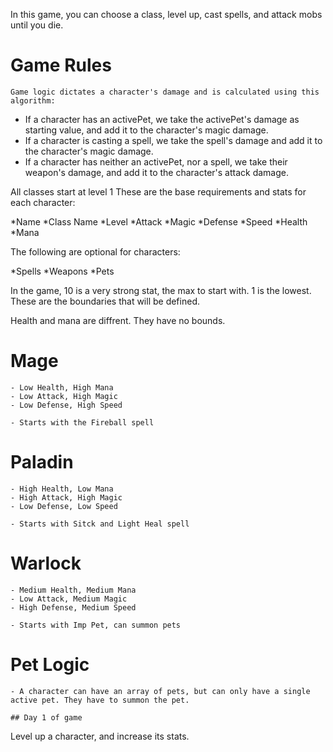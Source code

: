 In this game, you can choose a class, level up, cast spells, and attack mobs until you die.
#
# Game Rules

`Game logic dictates a character's damage and is calculated using this algorithm:`

- If a character has an activePet, we take the activePet's damage as starting value, and add it to the character's magic damage.
- If a character is casting a spell, we take the spell's damage and add it to the character's magic damage.
- If a character has neither an activePet, nor a spell, we take their weapon's damage, and add it to the character's attack damage.

All classes start at level 1
These are the base requirements and stats for each character:

*Name
*Class Name
*Level
*Attack
*Magic
*Defense
*Speed
*Health
*Mana

The following are optional for characters:

*Spells
*Weapons
*Pets

In the game, 10 is a very strong stat, the max to start with. 1 is the lowest. These are the boundaries that will be defined.

Health and mana are diffrent. They have no bounds.
#
# Mage

    - Low Health, High Mana
    - Low Attack, High Magic
    - Low Defense, High Speed

    - Starts with the Fireball spell
#
# Paladin

    - High Health, Low Mana
    - High Attack, High Magic
    - Low Defense, Low Speed

    - Starts with Sitck and Light Heal spell
#
# Warlock

    - Medium Health, Medium Mana
    - Low Attack, Medium Magic
    - High Defense, Medium Speed

    - Starts with Imp Pet, can summon pets
#
# Pet Logic

    - A character can have an array of pets, but can only have a single active pet. They have to summon the pet.

    ## Day 1 of game

Level up a character, and increase its stats.